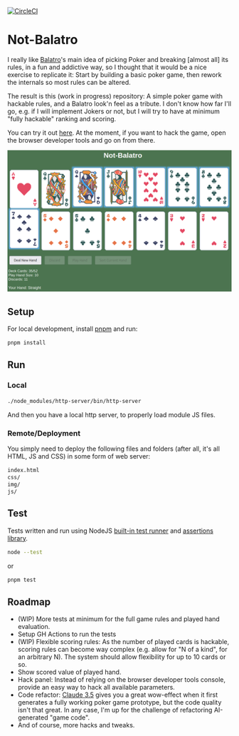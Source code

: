 [![CircleCI](https://circleci.com/gh/Kartones/flask-calendar/tree/master.svg?style=svg)](https://circleci.com/gh/Kartones/not-balatro/tree/master)

# Not-Balatro

I really like [Balatro](https://www.playbalatro.com/)'s main idea of picking Poker and breaking [almost all] its rules, in a fun and addictive way, so I thought that it would be a nice exercise to replicate it: Start by building a basic poker game, then rework the internals so most rules can be altered.

The result is this (work in progress) repository: A simple poker game with hackable rules, and a Balatro look'n feel as a tribute. I don't know how far I'll go, e.g. if I will implement Jokers or not, but I will try to have at minimum "fully hackable" ranking and scoring.

You can try it out [here](https://kartones.net/demos/030/). At the moment, if you want to hack the game, open the browser developer tools and go on from there.

![Game screenshot](docs/screenshot.png)

## Setup

For local development, install [pnpm](https://pnpm.io/) and run:

```bash
pnpm install
```

## Run

### Local

```bash
./node_modules/http-server/bin/http-server
```

And then you have a local http server, to properly load module JS files.

### Remote/Deployment

You simply need to deploy the following files and folders (after all, it's all HTML, JS and CSS) in some form of web server:

```
index.html
css/
img/
js/
```

## Test

Tests written and run using NodeJS [built-in test runner](https://nodejs.org/docs/latest-v20.x/api/test.html) and [assertions library](https://nodejs.org/docs/latest-v20.x/api/assert.html).

```bash
node --test
```

or

```bash
pnpm test
```

## Roadmap

- (WIP) More tests at minimum for the full game rules and played hand evaluation.
- Setup GH Actions to run the tests
- (WIP) Flexible scoring rules: As the number of played cards is hackable, scoring rules can become way complex (e.g. allow for "N of a kind", for an arbitrary N). The system should allow flexibility for up to 10 cards or so.
- Show scored value of played hand.
- Hack panel: Instead of relying on the browser developer tools console, provide an easy way to hack all available parameters.
- Code refactor: [Claude 3.5](https://claude.ai/) gives you a great wow-effect when it first generates a fully working poker game prototype, but the code quality isn't that great. In any case, I'm up for the challenge of refactoring AI-generated "game code".
- And of course, more hacks and tweaks.
